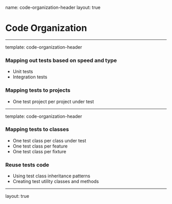 name: code-organization-header
layout: true

# Code Organization

---
template: code-organization-header

### Mapping out tests based on speed and type
* Unit tests
* Integration tests 

### Mapping tests to projects
* One test project per project under test

---
template: code-organization-header

### Mapping tests to classes
* One test class per class under test
* One test class per feature
* One test class per fixture

### Reuse tests code
* Using test class inheritance patterns
* Creating test utility classes and methods

---
layout: true